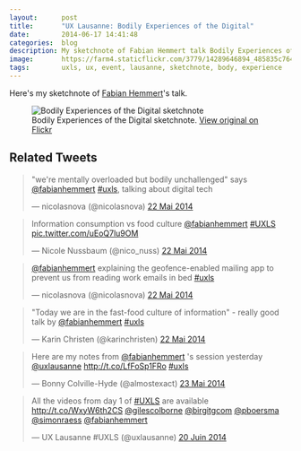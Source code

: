 ```yaml
---
layout:      post
title:       "UX Lausanne: Bodily Experiences of the Digital"
date:        2014-06-17 14:41:48
categories:  blog
description: My sketchnote of Fabian Hemmert talk Bodily Experiences of the Digital
image:       https://farm4.staticflickr.com/3779/14289646894_485835c764_z.jpg
tags:        uxls, ux, event, lausanne, sketchnote, body, experience
---
```


Here's my sketchnote of [Fabian Hemmert](https://twitter.com/fabianhemmert)'s talk.

<figure>
  <img src="https://farm3.staticflickr.com/2898/14423082256_23e9825dfc_z.jpg" alt="Bodily Experiences of the Digital sketchnote">
  <figcaption>
    Bodily Experiences of the Digital sketchnote. <a href="https://www.flickr.com/photos/alienlebarge/14423082256/">View original on Flickr</a>
  </figcaption>
</figure>

## Related Tweets

<blockquote class="twitter-tweet" lang="fr"><p>&quot;we&#39;re mentally overloaded but bodily unchallenged&quot; says <a href="https://twitter.com/fabianhemmert">@fabianhemmert</a> <a href="https://twitter.com/hashtag/uxls?src=hash">#uxls</a>, talking about digital tech</p>&mdash; nicolasnova (@nicolasnova) <a href="https://twitter.com/nicolasnova/statuses/469502479819087872">22 Mai 2014</a></blockquote>
<script async src="//platform.twitter.com/widgets.js" charset="utf-8"></script>

<blockquote class="twitter-tweet" lang="fr"><p>Information consumption vs food culture <a href="https://twitter.com/fabianhemmert">@fabianhemmert</a> <a href="https://twitter.com/hashtag/UXLS?src=hash">#UXLS</a> <a href="http://t.co/uEoQ7lu9OM">pic.twitter.com/uEoQ7lu9OM</a></p>&mdash; Nicole Nussbaum (@nico_nuss) <a href="https://twitter.com/nico_nuss/statuses/469505365655445504">22 Mai 2014</a></blockquote>
<script async src="//platform.twitter.com/widgets.js" charset="utf-8"></script>

<blockquote class="twitter-tweet" lang="fr"><p><a href="https://twitter.com/fabianhemmert">@fabianhemmert</a> explaining the geofence-enabled mailing app to prevent us from reading work emails in bed <a href="https://twitter.com/hashtag/uxls?src=hash">#uxls</a></p>&mdash; nicolasnova (@nicolasnova) <a href="https://twitter.com/nicolasnova/statuses/469505514964258817">22 Mai 2014</a></blockquote>
<script async src="//platform.twitter.com/widgets.js" charset="utf-8"></script>

<blockquote class="twitter-tweet" lang="fr"><p>&quot;Today we are in the fast-food culture of information&quot; - really good talk by <a href="https://twitter.com/fabianhemmert">@fabianhemmert</a> <a href="https://twitter.com/hashtag/uxls?src=hash">#uxls</a></p>&mdash; Karin Christen (@karinchristen) <a href="https://twitter.com/karinchristen/statuses/469511458548879360">22 Mai 2014</a></blockquote>
<script async src="//platform.twitter.com/widgets.js" charset="utf-8"></script>

<blockquote class="twitter-tweet" lang="fr"><p>Here are my notes from <a href="https://twitter.com/fabianhemmert">@fabianhemmert</a> &#39;s session yesterday <a href="https://twitter.com/uxlausanne">@uxlausanne</a> <a href="http://t.co/LfFoSp1FRo">http://t.co/LfFoSp1FRo</a> <a href="https://twitter.com/hashtag/uxls?src=hash">#uxls</a></p>&mdash; Bonny Colville-Hyde (@almostexact) <a href="https://twitter.com/almostexact/statuses/469793665347780608">23 Mai 2014</a></blockquote>
<script async src="//platform.twitter.com/widgets.js" charset="utf-8"></script>

<blockquote class="twitter-tweet" lang="fr"><p>All the videos from day 1 of <a href="https://twitter.com/hashtag/UXLS?src=hash">#UXLS</a> are available <a href="http://t.co/WxyW6th2CS">http://t.co/WxyW6th2CS</a> <a href="https://twitter.com/gilescolborne">@gilescolborne</a> <a href="https://twitter.com/birgitgcom">@birgitgcom</a> <a href="https://twitter.com/pboersma">@pboersma</a> <a href="https://twitter.com/simonraess">@simonraess</a> <a href="https://twitter.com/fabianhemmert">@fabianhemmert</a></p>&mdash; UX Lausanne #UXLS (@uxlausanne) <a href="https://twitter.com/uxlausanne/statuses/479909489626611712">20 Juin 2014</a></blockquote>
<script async src="//platform.twitter.com/widgets.js" charset="utf-8"></script>
